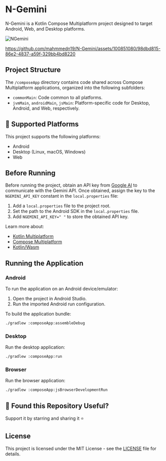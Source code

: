 # N-Gemini

N-Gemini is a Kotlin Compose Multiplatform project designed to target Android, Web, and Desktop platforms.

![NGemini](https://github.com/mahmmedn19/N-Gemini/assets/100851080/612b8754-c80e-492a-adcb-fc616c6db6da)

https://github.com/mahmmedn19/N-Gemini/assets/100851080/98dbd815-86e2-4837-a59f-329bb4bd8220

## Project Structure

The `/composeApp` directory contains code shared across Compose Multiplatform applications, organized into the following subfolders:

- `commonMain`: Code common to all platforms.
- `jvmMain`, `androidMain`, `jsMain`: Platform-specific code for Desktop, Android, and Web, respectively.

## 📱 Supported Platforms

This project supports the following platforms:

- Android
- Desktop (Linux, macOS, Windows)
- Web

## Before Running

Before running the project, obtain an API key from [Google AI](https://ai.google.dev) to communicate with the Gemini API. Once obtained, assign the key to the `NGEMINI_API_KEY` constant in the `local.properties` file:

1. Add a `local.properties` file to the project root.
2. Set the path to the Android SDK in the `local.properties` file.
3. Add `NGEMINI_API_KEY=" "` to store the obtained API key.

Learn more about:

- [Kotlin Multiplatform](https://www.jetbrains.com/help/kotlin-multiplatform-dev/get-started.html)
- [Compose Multiplatform](https://github.com/JetBrains/compose-multiplatform/#compose-multiplatform)
- [Kotlin/Wasm](https://kotl.in/wasm/)

## Running the Application

### Android

To run the application on an Android device/emulator:

1. Open the project in Android Studio.
2. Run the imported Android run configuration.

To build the application bundle:

```bash
./gradlew :composeApp:assembleDebug
```
### Desktop

Run the desktop application:
```bash
./gradlew :composeApp:run
```
### Browser

Run the browser application:
```bash
./gradlew :composeApp:jsBrowserDevelopmentRun
```
## 🤍 Found this Repository Useful?

Support it by starring and sharing it ⭐

## License
This project is licensed under the MIT License - see the [LICENSE](https://github.com/mahmmedn19/N-Gemini/blob/master/LICENSE) file for details.

